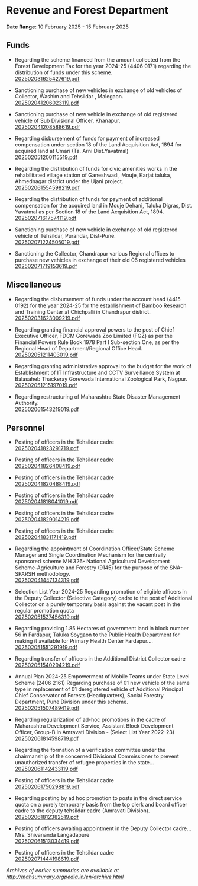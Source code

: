 # Revenue and Forest Department

**Date Range**: 10 February 2025 - 15 February 2025


## Funds
- Regarding the scheme financed from the amount collected from the Forest Development Tax for the year 2024-25 (4406 0171) regarding the distribution of funds under this scheme.\
  [202502031625427619.pdf](https://gr.maharashtra.gov.in/Site/Upload/Government%20Resolutions/English/202502031625427619.pdf)

- Sanctioning purchase of new vehicles in exchange of old vehicles of Collector, Washim and Tehsildar , Malegaon.\
  [202502041206023119.pdf](https://gr.maharashtra.gov.in/Site/Upload/Government%20Resolutions/English/202502041206023119.pdf)

- Sanctioning  purchase  of  new vehicle in exchange of old registered vehicle of Sub Divisional Officer, Khanapur.\
  [202502041208588619.pdf](https://gr.maharashtra.gov.in/Site/Upload/Government%20Resolutions/English/202502041208588619.pdf)

- Regarding disbursement of funds for payment of increased compensation under section 18 of the Land Acquisition Act, 1894 for acquired land at Umari (Ta. Arni Dist.Yavatmal)\
  [202502051200115519.pdf](https://gr.maharashtra.gov.in/Site/Upload/Government%20Resolutions/English/202502051200115519.pdf)

- Regarding the distribution of funds for civic amenities works in the rehabilitated village station of Ganeshwadi, Mouje, Karjat taluka, Ahmednagar district under the Ujani project.\
  [202502061554598219.pdf](https://gr.maharashtra.gov.in/Site/Upload/Government%20Resolutions/English/202502061554598219.pdf)

- Regarding the distribution of funds for payment of additional compensation for the acquired land in Mouje Dehani, Taluka Digras, Dist. Yavatmal as per Section 18 of the Land Acquisition Act, 1894.\
  [202502071617574119.pdf](https://gr.maharashtra.gov.in/Site/Upload/Government%20Resolutions/English/202502071617574119.pdf)

- Sanctioning purchase of new vehicle in exchange of old registered vehicle of Tehsildar, Purandar, Dist-Pune.\
  [202502071224505019.pdf](https://gr.maharashtra.gov.in/Site/Upload/Government%20Resolutions/English/202502071224505019.pdf)

- Sanctioning the Collector, Chandrapur  various Regional offices to purchase new vehicles in exchange of their old 06 registered vehicles\
  [202502071719153619.pdf](https://gr.maharashtra.gov.in/Site/Upload/Government%20Resolutions/English/202502071719153619.pdf)

## Miscellaneous
- Regarding the disbursement of funds under the account head (4415 0192) for the year 2024-25 for the establishment of Bamboo Research and Training Center at Chichpalli in Chandrapur district.\
  [202502031623009219.pdf](https://gr.maharashtra.gov.in/Site/Upload/Government%20Resolutions/English/202502031623009219.pdf)

- Regarding granting financial approval powers to the post of Chief Executive Officer, FDCM Gorewada Zoo Limited (FGZ) as per the Financial Powers Rule Book 1978 Part I Sub-section One, as per the Regional Head of Department/Regional Office Head.\
  [202502051211403019.pdf](https://gr.maharashtra.gov.in/Site/Upload/Government%20Resolutions/English/202502051211403019.pdf)

- Regarding granting administrative approval to the budget for the work of Establishment of IT Infrastructure and CCTV Surveillance System at Balasaheb Thackeray Gorewada International Zoological Park, Nagpur.\
  [202502051215197019.pdf](https://gr.maharashtra.gov.in/Site/Upload/Government%20Resolutions/English/202502051215197019.pdf)

- Regarding restructuring of Maharashtra State Disaster Management Authority.\
  [202502061543219019.pdf](https://gr.maharashtra.gov.in/Site/Upload/Government%20Resolutions/English/202502061543219019.pdf)

## Personnel
- Posting of officers in the Tehsildar cadre\
  [202502041823291719.pdf](https://gr.maharashtra.gov.in/Site/Upload/Government%20Resolutions/English/202502041823291719.pdf)

- Posting of officers in the Tehsildar cadre\
  [202502041826408419.pdf](https://gr.maharashtra.gov.in/Site/Upload/Government%20Resolutions/English/202502041826408419.pdf)

- Posting of officers in the Tehsildar cadre\
  [202502041820488419.pdf](https://gr.maharashtra.gov.in/Site/Upload/Government%20Resolutions/English/202502041820488419.pdf)

- Posting of officers in the Tehsildar cadre\
  [202502041818041019.pdf](https://gr.maharashtra.gov.in/Site/Upload/Government%20Resolutions/English/202502041818041019.pdf)

- Posting of officers in the Tehsildar cadre\
  [202502041829014219.pdf](https://gr.maharashtra.gov.in/Site/Upload/Government%20Resolutions/English/202502041829014219.pdf)

- Posting of officers in the Tehsildar cadre\
  [202502041831171419.pdf](https://gr.maharashtra.gov.in/Site/Upload/Government%20Resolutions/English/202502041831171419.pdf)

- Regarding the appointment of Coordination Officer/State Scheme Manager and Single Coordination Mechanism for the centrally sponsored scheme MH 326- National Agricultural Development Scheme-Agriculture and Forestry (9145) for the purpose of the SNA-SPARSH methodology.\
  [202502041447134319.pdf](https://gr.maharashtra.gov.in/Site/Upload/Government%20Resolutions/English/202502041447134319.pdf)

- Selection List Year 2024-25 Regarding promotion of eligible officers in the Deputy Collector (Selective Category) cadre to the post of Additional Collector on a purely temporary basis against the vacant post in the regular promotion quota\
  [202502051537456319.pdf](https://gr.maharashtra.gov.in/Site/Upload/Government%20Resolutions/English/202502051537456319.pdf)

- Regarding providing 1.85 Hectares of government land in block number 56 in Fardapur, Taluka Soygaon to the Public Health Department for making it available for Primary Health Center Fardapur....\
  [202502051551291919.pdf](https://gr.maharashtra.gov.in/Site/Upload/Government%20Resolutions/English/202502051551291919.pdf)

- Regarding transfer of officers in the Additional District Collector cadre\
  [202502051540294219.pdf](https://gr.maharashtra.gov.in/Site/Upload/Government%20Resolutions/English/202502051540294219.pdf)

- Annual Plan 2024-25 Empowerment of Mobile Teams under State Level Scheme (2406 2161) Regarding purchase of 01 new vehicle of the same type in replacement of 01 deregistered vehicle of Additional Principal Chief Conservator of Forests (Headquarters), Social Forestry Department, Pune Division under this scheme.\
  [202502051507489419.pdf](https://gr.maharashtra.gov.in/Site/Upload/Government%20Resolutions/English/202502051507489419.pdf)

- Regarding regularization of ad-hoc promotions in the cadre of Maharashtra Development Service, Assistant Block Development Officer, Group-B in Amravati Division - (Select List Year 2022-23)\
  [202502061814598719.pdf](https://gr.maharashtra.gov.in/Site/Upload/Government%20Resolutions/English/202502061814598719.pdf)

- Regarding the formation of a verification committee under the chairmanship of the concerned Divisional Commissioner to prevent unauthorized transfer of refugee properties in the state...\
  [202502061142433119.pdf](https://gr.maharashtra.gov.in/Site/Upload/Government%20Resolutions/English/202502061142433119.pdf)

- Posting of officers in the Tehsildar cadre\
  [202502061750298819.pdf](https://gr.maharashtra.gov.in/Site/Upload/Government%20Resolutions/English/202502061750298819.pdf)

- Regarding posting by ad hoc promotion to posts in the direct service quota on a purely temporary basis from the top clerk and board officer cadre to the deputy tehsildar cadre (Amravati Division).\
  [202502061812382519.pdf](https://gr.maharashtra.gov.in/Site/Upload/Government%20Resolutions/English/202502061812382519.pdf)

- Posting of officers awaiting appointment in the Deputy Collector cadre... Mrs. Shivananda Langadapure\
  [202502061513034419.pdf](https://gr.maharashtra.gov.in/Site/Upload/Government%20Resolutions/English/202502061513034419.pdf)

- Posting of officers in the Tehsildar cadre\
  [202502071444198619.pdf](https://gr.maharashtra.gov.in/Site/Upload/Government%20Resolutions/English/202502071444198619.pdf)


*Archives of earlier summaries are available at http://mahsummary.orgpedia.in/en/archive.html*